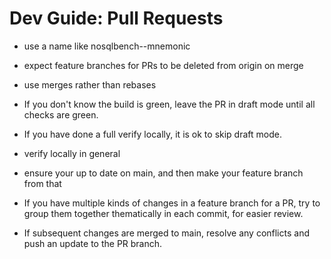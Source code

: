 # Dev Guide: Pull Requests

- use a name like nosqlbench-<issueno>-mnemonic
- expect feature branches for PRs to be deleted from origin on merge


- use merges rather than rebases
- If you don't know the build is green, leave the PR in draft mode until all checks are green.
- If you have done a full verify locally, it is ok to skip draft mode.
- verify locally in general
- ensure your up to date on main, and then make your feature branch from that
- If you have multiple kinds of changes in a feature branch for a PR, try to group them together 
  thematically in each commit, for easier review.
- If subsequent changes are merged to main, resolve any conflicts and push an update to the PR 
  branch.

